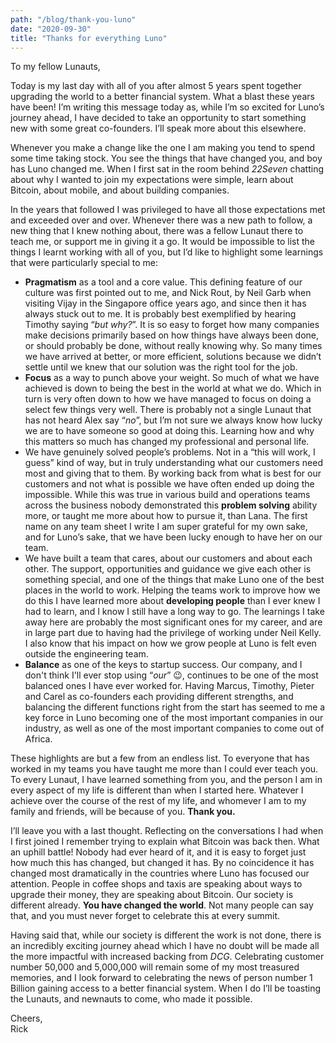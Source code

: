 ```yaml
---
path: "/blog/thank-you-luno"
date: "2020-09-30"
title: "Thanks for everything Luno"
---
```


To my fellow Lunauts,

Today is my last day with all of you after almost 5 years spent together upgrading the world to a better financial system. What a blast these years have been! I’m writing this message today as, while I’m so excited for Luno’s journey ahead, I have decided to take an opportunity to start something new with some great co-founders. I’ll speak more about this elsewhere. 

Whenever you make a change like the one I am making  you tend to spend some time taking stock. You see the things that have changed you, and boy has Luno changed me. When I first sat in the room behind *22Seven* chatting about why I wanted to join my expectations were simple, learn about Bitcoin, about mobile, and about building companies.

In the years that followed I was privileged to have all those expectations met and exceeded over and over. Whenever there was a new path to follow, a new thing that I knew nothing about, there was a fellow Lunaut there to teach me, or support me in giving it a go. It would be impossible to list the things I learnt working with all of you, but I’d like to highlight some learnings that were particularly special to me:

- **Pragmatism** as a tool and a core value. This defining feature of our culture was first pointed out to me, and Nick Rout, by Neil Garb when visiting Vijay in the Singapore office years ago, and since then it has always stuck out to me. It is probably best exemplified by hearing Timothy saying “*but why?*”. It is so easy to forget how many companies make decisions primarily based on how things have always been done, or should probably be done, without really knowing why. So many times we have arrived at better, or more efficient, solutions because we didn’t settle until we knew that our solution was the right tool for the job.
- **Focus** as a way to punch above your weight. So much of what we have achieved is down to being the best in the world at what we do. Which in turn is very often down to how we have managed to focus on doing a select few things very well. There is probably not a single Lunaut that has not heard Alex say “*no*”, but I’m not sure we always know how lucky we are to have someone so good at doing this. Learning how and why this matters so much has changed my professional and personal life.
- We have genuinely solved people’s problems. Not in a “this will work, I guess” kind of way, but in truly understanding what our customers need most and giving that to them. By working back from what is best for our customers and not what is possible we have often ended up doing the impossible. While this was true in various build and operations teams across the business nobody demonstrated this **problem solving** ability more, or taught me more about how to pursue it, than Lana. The first name on any team sheet I write I am super grateful for my own sake, and for Luno’s sake, that we have been lucky enough to have her on our team.
- We have built a team that cares, about our customers and about each other. The support, opportunities and guidance we give each other is something special, and one of the things that make Luno one of the best places in the world to work. Helping the teams work to improve how we do this I have learned more about **developing people** than I ever knew I had to learn, and I know I still have a long way to go. The learnings I take away here are probably the most significant ones for my career, and are in large part due to having had the privilege of working under Neil Kelly. I also know that his impact on how we grow people at Luno is felt even outside the engineering team.
- **Balance** as one of the keys to startup success. Our company, and I don't think I'll ever stop using “*our*” 😉, continues to be one of the most balanced ones I have ever worked for. Having Marcus, Timothy, Pieter and Carel as co-founders each providing different strengths, and balancing the different functions right from the start has seemed to me a key force in Luno becoming one of the most important companies in our industry, as well as one of the most important companies to come out of Africa.

These highlights are but a few from an endless list. To everyone that has worked in my teams you have taught me more than I could ever teach you. To every Lunaut, I have learned something from you, and the person I am in every aspect of my life is different than when I started here. Whatever I achieve over the course of the rest of my life, and whomever I am to my family and friends, will be because of you. **Thank you.**

I’ll leave you with a last thought. Reflecting on the conversations I had when I first joined I remember trying to explain what Bitcoin was back then. What an uphill battle! Nobody had ever heard of it, and it is easy to forget just how much this has changed, but changed it has. By no coincidence it has changed most dramatically in the countries where Luno has focused our attention. People in coffee shops and taxis are speaking about ways to upgrade their money, they are speaking about Bitcoin. Our society is different already. **You have changed the world**. Not many people can say that, and you must never forget to celebrate this at every summit.
 
Having said that, while our society is different the work is not done, there is an incredibly exciting journey ahead which I have no doubt will be made all the more impactful with increased backing from *DCG*. Celebrating customer number 50,000 and 5,000,000 will remain some of my most treasured memories, and I look forward to celebrating the news of person number 1 Billion gaining access to a better financial system. When I do I’ll be toasting the Lunauts, and newnauts to come, who made it possible.

Cheers,\
Rick
